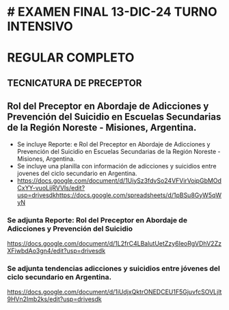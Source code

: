 #   # EXAMEN FINAL 13-DIC-24 TURNO INTENSIVO
   # REGULAR COMPLETO
   ## TECNICATURA DE PRECEPTOR
   
   ## Rol del Preceptor en Abordaje de Adicciones y Prevención del Suicidio en Escuelas Secundarias de la Región Noreste - Misiones, Argentina.

   * Se incluye Reporte: e Rol del Preceptor en Abordaje de Adicciones y Prevención del Suicidio en Escuelas Secundarias de la Región Noreste - Misiones, Argentina.
   * Se incluye una planilla con información de adicciones y suicidios entre jovenes del ciclo secundario en Argentina.
   * https://docs.google.com/document/d/1UiySz3fdvSo24VFVirVojpGbMOdCxYY-vuoLijRVVIs/edit?usp=drivesdkhttps://docs.google.com/spreadsheets/d/1pBSu8GyW5qWyN
   
   ### Se adjunta Reporte: Rol del Preceptor en Abordaje de Adicciones y Prevención del Suicidio 
   https://docs.google.com/document/d/1L2frC4LBalutUetZzy6IeoRgVDhV2ZzXFiwbdAo3gn4/edit?usp=drivesdk
   
   ### Se adjunta tendencias adicciones y suicidios entre jóvenes del ciclo secundario en Argentina.
   https://docs.google.com/document/d/1iUdjxQktrONEDCEU1F5GjuvfcSOVLjlt9HVn2Imb2ks/edit?usp=drivesdk
 
